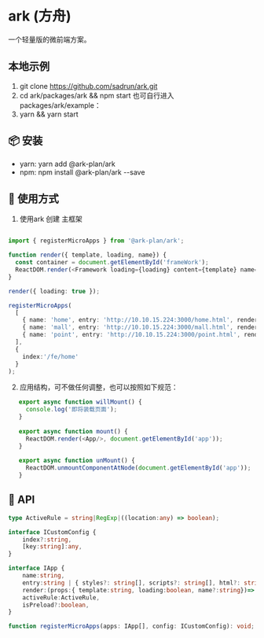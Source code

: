 # ark (方舟)

一个轻量版的微前端方案。

## 本地示例
1. git clone https://github.com/sadrun/ark.git
2. cd ark/packages/ark && npm start
也可自行进入 packages/ark/example：
1. yarn && yarn start

## 📦 安装
* yarn: yarn add @ark-plan/ark
* npm: npm install @ark-plan/ark --save

## 🔨 使用方式

1. 使用ark 创建 主框架

```ts

import { registerMicroApps } from '@ark-plan/ark';

function render({ template, loading, name}) {
  const container = document.getElementById('frameWork');
  ReactDOM.render(<Framework loading={loading} content={template} name={name}/>, container);
}

render({ loading: true });

registerMicroApps(
  [
    { name: 'home', entry: 'http://10.10.15.224:3000/home.html', render, activeRule:'/fe/home',isPreload:true, },
    { name: 'mall', entry: 'http://10.10.15.224:3000/mall.html', render, activeRule:'/fe/mall',isPreload:false,  },
    { name: 'point', entry: 'http://10.10.15.224:3000/point.html', render, activeRule:'/fe/point',isPreload:false,  },
  ],
  {
    index:'/fe/home'
  }
);

```

2. 应用结构，可不做任何调整，也可以按照如下规范：
```ts
   export async function willMount() {
     console.log('即将装载页面');
   }
   
   export async function mount() {
     ReactDOM.render(<App/>, document.getElementById('app'));
   }
   
   export async function unMount() {
     ReactDOM.unmountComponentAtNode(document.getElementById('app'));
   }
   ```

## 📖 API


```typescript
type ActiveRule = string|RegExp|((location:any) => boolean);

interface ICustomConfig {
    index?:string,
    [key:string]:any,
}

interface IApp {
    name:string,
    entry:string | { styles?: string[], scripts?: string[], html?: string },
    render:(props:{ template:string, loading:boolean, name?:string})=> any,
    activeRule:ActiveRule,
    isPreload?:boolean,
}

function registerMicroApps(apps: IApp[], config: ICustomConfig): void;
```